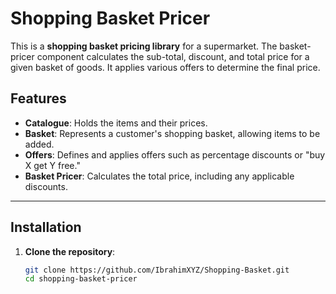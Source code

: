 # Shopping Basket Pricer

This is a **shopping basket pricing library** for a supermarket. The basket-pricer component calculates the sub-total, discount, and total price for a given basket of goods. It applies various offers to determine the final price.

## Features
- **Catalogue**: Holds the items and their prices.
- **Basket**: Represents a customer's shopping basket, allowing items to be added.
- **Offers**: Defines and applies offers such as percentage discounts or "buy X get Y free."
- **Basket Pricer**: Calculates the total price, including any applicable discounts.

---

## Installation

1. **Clone the repository**:
   ```bash
   git clone https://github.com/IbrahimXYZ/Shopping-Basket.git
   cd shopping-basket-pricer
